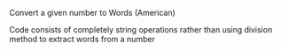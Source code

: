 Convert a given number to Words (American)

Code consists of completely string operations rather than using division method to extract words from a number
